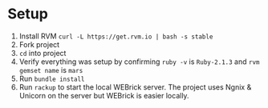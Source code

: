 
Setup
=====
1. Install RVM `curl -L https://get.rvm.io | bash -s stable`
2. Fork project
3. `cd` into project
4. Verify everything was setup by confirming `ruby -v` is `Ruby-2.1.3` and `rvm gemset name` is `mars`
5. Run `bundle install`
6. Run `rackup` to start the local WEBrick server. The project uses Ngnix & Unicorn on the server but WEBrick is easier locally.
